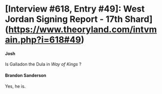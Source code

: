 # [Interview #618, Entry #49]: West Jordan Signing Report - 17th Shard](https://www.theoryland.com/intvmain.php?i=618#49)

#### Josh

Is Galladon the Dula in
*Way of Kings*
?

#### Brandon Sanderson

Yes, he is.

